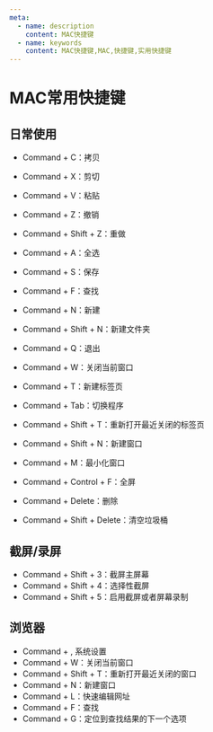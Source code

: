 ```yaml
---
meta:
  - name: description
    content: MAC快捷键
  - name: keywords
    content: MAC快捷键,MAC,快捷键,实用快捷键
---
```


# MAC常用快捷键

## 日常使用

+ Command + C：拷贝
+ Command + X：剪切
+ Command + V：粘贴
+ Command + Z：撤销
+ Command + Shift + Z：重做
+ Command + A：全选
+ Command + S：保存
+ Command + F：查找
+ Command + N：新建
+ Command + Shift + N：新建文件夹
+ Command + Q：退出
+ Command + W：关闭当前窗口

+ Command + T：新建标签页
+ Command + Tab：切换程序
+ Command + Shift + T：重新打开最近关闭的标签页
+ Command + Shift + N：新建窗口

+ Command + M：最小化窗口
+ Command + Control + F：全屏
+ Command + Delete：删除
+ Command + Shift + Delete：清空垃圾桶

## 截屏/录屏

+ Command + Shift + 3：截屏主屏幕
+ Command + Shift + 4：选择性截屏
+ Command + Shift + 5：启用截屏或者屏幕录制

## 浏览器

+ Command + , 系统设置
+ Command + W：关闭当前窗口
+ Command + Shift + T：重新打开最近关闭的窗口
+ Command + N：新建窗口
+ Command + L：快速编辑网址
+ Command + F：查找
+ Command + G：定位到查找结果的下一个选项

